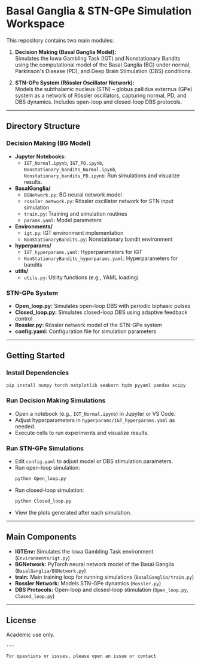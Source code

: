 # Basal Ganglia & STN-GPe Simulation Workspace

This repository contains two main modules:

1. **Decision Making (Basal Ganglia Model):**  
   Simulates the Iowa Gambling Task (IGT) and Nonstationary Bandits using the computational model of the Basal Ganglia (BG) under normal, Parkinson's Disease (PD), and Deep Brain Stimulation (DBS) conditions.

2. **STN-GPe System (Rössler Oscillator Network):**  
   Models the subthalamic nucleus (STN) – globus pallidus externus (GPe) system as a network of Rössler oscillators, capturing normal, PD, and DBS dynamics. Includes open-loop and closed-loop DBS protocols.

---

## Directory Structure

### Decision Making (BG Model)
- **Jupyter Notebooks:**  
  - `IGT_Normal.ipynb`, `IGT_PD.ipynb`, `Nonstationary_bandits_Normal.ipynb`, `Nonstationary_bandits_PD.ipynb`: Run simulations and visualize results.
- **BasalGanglia/**  
  - `BGNetwork.py`: BG neural network model  
  - `rossler_network.py`: Rössler oscillator network for STN input simulation  
  - `train.py`: Training and simulation routines  
  - `params.yaml`: Model parameters
- **Environments/**  
  - `igt.py`: IGT environment implementation  
  - `NonStationaryBandits.py`: Nonstationary bandit environment
- **hyperparams/**  
  - `IGT_hyperparams.yaml`: Hyperparameters for IGT  
  - `NonStationaryBandits_hyperparams.yaml`: Hyperparameters for bandits
- **utils/**  
  - `utils.py`: Utility functions (e.g., YAML loading)

### STN-GPe System
- **Open_loop.py:** Simulates open-loop DBS with periodic biphasic pulses
- **Closed_loop.py:** Simulates closed-loop DBS using adaptive feedback control
- **Rossler.py:** Rössler network model of the STN-GPe system
- **config.yaml:** Configuration file for simulation parameters

---

## Getting Started

### Install Dependencies
```sh
pip install numpy torch matplotlib seaborn tqdm pyyaml pandas scipy
```

### Run Decision Making Simulations
- Open a notebook (e.g., `IGT_Normal.ipynb`) in Jupyter or VS Code.
- Adjust hyperparameters in `hyperparams/IGT_hyperparams.yaml` as needed.
- Execute cells to run experiments and visualize results.

### Run STN-GPe Simulations
- Edit `config.yaml` to adjust model or DBS stimulation parameters.
- Run open-loop simulation:
  ```sh
  python Open_loop.py
  ```
- Run closed-loop simulation:
  ```sh
  python Closed_loop.py
  ```
- View the plots generated after each simulation.

---

## Main Components

- **IGTEnv:** Simulates the Iowa Gambling Task environment (`Environments/igt.py`)
- **BGNetwork:** PyTorch neural network model of the Basal Ganglia (`BasalGanglia/BGNetwork.py`)
- **train:** Main training loop for running simulations (`BasalGanglia/train.py`)
- **Rossler Network:** Models STN-GPe dynamics (`Rossler.py`)
- **DBS Protocols:** Open-loop and closed-loop stimulation (`Open_loop.py`, `Closed_loop.py`)

---

## License
Academic use only.
```
---

For questions or issues, please open an issue or contact